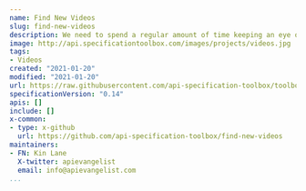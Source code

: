 ```yaml
---
name: Find New Videos
slug: find-new-videos
description: We need to spend a regular amount of time keeping an eye out for interesting videos about API specifications and aggregate them here, tagging and organizing them so people can tune in. This work is all being managed via a single GitHub repository, with an overview of the work on the README, and the discussion around individual tools and other tasks conducted via GitHub issues.
image: http://api.specificationtoolbox.com/images/projects/videos.jpg
tags:
- Videos
created: "2021-01-20"
modified: "2021-01-20"
url: https://raw.githubusercontent.com/api-specification-toolbox/toolbox/main/_projects/find-new-videos.md
specificationVersion: "0.14"
apis: []
include: []
x-common:
- type: x-github
  url: https://github.com/api-specification-toolbox/find-new-videos
maintainers:
- FN: Kin Lane
  X-twitter: apievangelist
  email: info@apievangelist.com    
...
```

